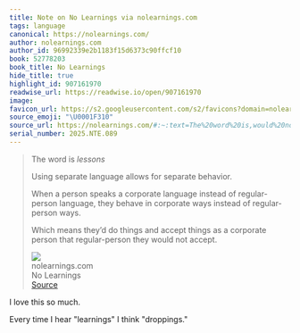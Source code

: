 ```yaml
---
title: Note on No Learnings via nolearnings.com
tags: language
canonical: https://nolearnings.com/
author: nolearnings.com
author_id: 96992339e2b1183f15d6373c90ffcf10
book: 52778203
book_title: No Learnings
hide_title: true
highlight_id: 907161970
readwise_url: https://readwise.io/open/907161970
image:
favicon_url: https://s2.googleusercontent.com/s2/favicons?domain=nolearnings.com
source_emoji: "\U0001F310"
source_url: https://nolearnings.com/#:~:text=The%20word%20is,would%20not%20accept.
serial_number: 2025.NTE.089
---
```

> The word is *lessons*
> 
> Using separate language allows for separate behavior.
> 
> When a person speaks a corporate language instead of regular-person language, they behave in corporate ways instead of regular-person ways.
> 
> Which means they’d do things and accept things as a corporate person that regular-person they would not accept.
> <div class="quoteback-footer"><div class="quoteback-avatar"><img class="mini-favicon" src="https://s2.googleusercontent.com/s2/favicons?domain=nolearnings.com"></div><div class="quoteback-metadata"><div class="metadata-inner"><span style="display:none">FROM:</span><div aria-label="nolearnings.com" class="quoteback-author"> nolearnings.com</div><div aria-label="No Learnings" class="quoteback-title"> No Learnings</div></div></div><div class="quoteback-backlink"><a target="_blank" aria-label="go to the full text of this quotation" rel="noopener" href="https://nolearnings.com/#:~:text=The%20word%20is,would%20not%20accept." class="quoteback-arrow"> Source</a></div></div>

I love this so much.

Every time I hear "learnings" I think "droppings."